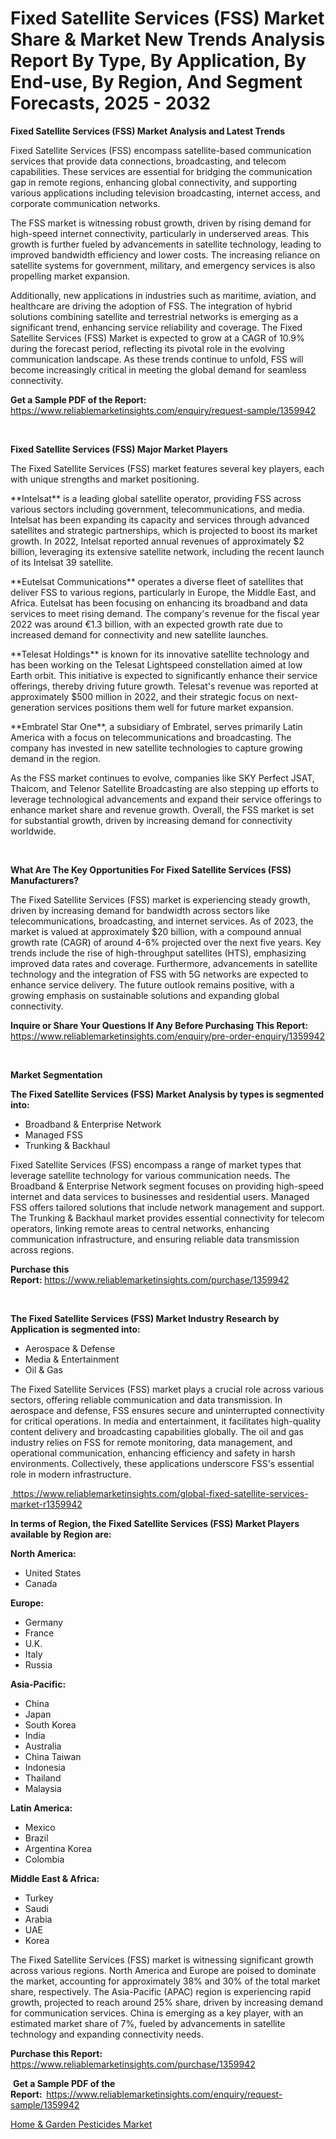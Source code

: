 <p><h1>Fixed Satellite Services (FSS) Market Share & Market New Trends Analysis Report By Type, By Application, By End-use, By Region, And Segment Forecasts, 2025 - 2032</h1></p><p><strong>Fixed Satellite Services (FSS) Market Analysis and Latest Trends</strong></p>
<p><p>Fixed Satellite Services (FSS) encompass satellite-based communication services that provide data connections, broadcasting, and telecom capabilities. These services are essential for bridging the communication gap in remote regions, enhancing global connectivity, and supporting various applications including television broadcasting, internet access, and corporate communication networks.</p><p>The FSS market is witnessing robust growth, driven by rising demand for high-speed internet connectivity, particularly in underserved areas. This growth is further fueled by advancements in satellite technology, leading to improved bandwidth efficiency and lower costs. The increasing reliance on satellite systems for government, military, and emergency services is also propelling market expansion. </p><p>Additionally, new applications in industries such as maritime, aviation, and healthcare are driving the adoption of FSS. The integration of hybrid solutions combining satellite and terrestrial networks is emerging as a significant trend, enhancing service reliability and coverage. The Fixed Satellite Services (FSS) Market is expected to grow at a CAGR of 10.9% during the forecast period, reflecting its pivotal role in the evolving communication landscape. As these trends continue to unfold, FSS will become increasingly critical in meeting the global demand for seamless connectivity.</p></p>
<p><strong>Get a Sample PDF of the Report:&nbsp;</strong> <a href="https://www.reliablemarketinsights.com/enquiry/request-sample/1359942?utm_campaign=3064&utm_medium=2&utm_source=Github&utm_content=ia&utm_term=22032025&utm_id=fixed-satellite-services-fss">https://www.reliablemarketinsights.com/enquiry/request-sample/1359942</a></p>
<p>&nbsp;</p>
<p><strong>Fixed Satellite Services (FSS) Major Market Players</strong></p>
<p><p>The Fixed Satellite Services (FSS) market features several key players, each with unique strengths and market positioning. </p><p>**Intelsat** is a leading global satellite operator, providing FSS across various sectors including government, telecommunications, and media. Intelsat has been expanding its capacity and services through advanced satellites and strategic partnerships, which is projected to boost its market growth. In 2022, Intelsat reported annual revenues of approximately $2 billion, leveraging its extensive satellite network, including the recent launch of its Intelsat 39 satellite.</p><p>**Eutelsat Communications** operates a diverse fleet of satellites that deliver FSS to various regions, particularly in Europe, the Middle East, and Africa. Eutelsat has been focusing on enhancing its broadband and data services to meet rising demand. The company's revenue for the fiscal year 2022 was around €1.3 billion, with an expected growth rate due to increased demand for connectivity and new satellite launches.</p><p>**Telesat Holdings** is known for its innovative satellite technology and has been working on the Telesat Lightspeed constellation aimed at low Earth orbit. This initiative is expected to significantly enhance their service offerings, thereby driving future growth. Telesat's revenue was reported at approximately $500 million in 2022, and their strategic focus on next-generation services positions them well for future market expansion.</p><p>**Embratel Star One**, a subsidiary of Embratel, serves primarily Latin America with a focus on telecommunications and broadcasting. The company has invested in new satellite technologies to capture growing demand in the region. </p><p>As the FSS market continues to evolve, companies like SKY Perfect JSAT, Thaicom, and Telenor Satellite Broadcasting are also stepping up efforts to leverage technological advancements and expand their service offerings to enhance market share and revenue growth. Overall, the FSS market is set for substantial growth, driven by increasing demand for connectivity worldwide.</p></p>
<p>&nbsp;</p>
<p><strong>What Are The Key Opportunities For Fixed Satellite Services (FSS) Manufacturers?</strong></p>
<p><p>The Fixed Satellite Services (FSS) market is experiencing steady growth, driven by increasing demand for bandwidth across sectors like telecommunications, broadcasting, and internet services. As of 2023, the market is valued at approximately $20 billion, with a compound annual growth rate (CAGR) of around 4-6% projected over the next five years. Key trends include the rise of high-throughput satellites (HTS), emphasizing improved data rates and coverage. Furthermore, advancements in satellite technology and the integration of FSS with 5G networks are expected to enhance service delivery. The future outlook remains positive, with a growing emphasis on sustainable solutions and expanding global connectivity.</p></p>
<p><strong>Inquire or Share Your Questions If Any Before Purchasing This Report:</strong> <a href="https://www.reliablemarketinsights.com/enquiry/pre-order-enquiry/1359942?utm_campaign=3064&utm_medium=2&utm_source=Github&utm_content=ia&utm_term=22032025&utm_id=fixed-satellite-services-fss">https://www.reliablemarketinsights.com/enquiry/pre-order-enquiry/1359942</a></p>
<p>&nbsp;</p>
<p><strong>Market Segmentation</strong></p>
<p><strong>The Fixed Satellite Services (FSS) Market Analysis by types is segmented into:</strong></p>
<p><ul><li>Broadband & Enterprise Network</li><li>Managed FSS</li><li>Trunking & Backhaul</li></ul></p>
<p><p>Fixed Satellite Services (FSS) encompass a range of market types that leverage satellite technology for various communication needs. The Broadband & Enterprise Network segment focuses on providing high-speed internet and data services to businesses and residential users. Managed FSS offers tailored solutions that include network management and support. The Trunking & Backhaul market provides essential connectivity for telecom operators, linking remote areas to central networks, enhancing communication infrastructure, and ensuring reliable data transmission across regions.</p></p>
<p><strong>Purchase this Report:&nbsp;</strong><a href="https://www.reliablemarketinsights.com/purchase/1359942?utm_campaign=3064&utm_medium=2&utm_source=Github&utm_content=ia&utm_term=22032025&utm_id=fixed-satellite-services-fss">https://www.reliablemarketinsights.com/purchase/1359942</a></p>
<p>&nbsp;</p>
<p><strong>The Fixed Satellite Services (FSS) Market Industry Research by Application is segmented into:</strong></p>
<p><ul><li>Aerospace & Defense</li><li>Media & Entertainment</li><li>Oil & Gas</li></ul></p>
<p><p>The Fixed Satellite Services (FSS) market plays a crucial role across various sectors, offering reliable communication and data transmission. In aerospace and defense, FSS ensures secure and uninterrupted connectivity for critical operations. In media and entertainment, it facilitates high-quality content delivery and broadcasting capabilities globally. The oil and gas industry relies on FSS for remote monitoring, data management, and operational communication, enhancing efficiency and safety in harsh environments. Collectively, these applications underscore FSS's essential role in modern infrastructure.</p></p>
<p><a href="https://www.reliablemarketinsights.com/global-fixed-satellite-services-market-r1359942?utm_campaign=3064&utm_medium=2&utm_source=Github&utm_content=ia&utm_term=22032025&utm_id=fixed-satellite-services-fss">&nbsp;https://www.reliablemarketinsights.com/global-fixed-satellite-services-market-r1359942</a></p>
<p><strong>In terms of Region, the Fixed Satellite Services (FSS) Market Players available by Region are:</strong></p>
<p>
    <p> <strong> North America: </strong>
        <ul>
            <li>United States</li>
            <li>Canada</li>
        </ul>
        </p> 
    <p> <strong> Europe: </strong>
        <ul>
            <li>Germany</li>
            <li>France</li>
            <li>U.K.</li>
            <li>Italy</li>
            <li>Russia</li>
        </ul>
        </p> 
    <p> <strong> Asia-Pacific: </strong>
        <ul>
            <li>China</li>
            <li>Japan</li>
            <li>South Korea</li>
            <li>India</li>
            <li>Australia</li>
            <li>China Taiwan</li>
            <li>Indonesia</li>
            <li>Thailand</li>
            <li>Malaysia</li>
        </ul>
        </p> 
    <p> <strong> Latin America: </strong>
        <ul>
            <li>Mexico</li>
            <li>Brazil</li>
            <li>Argentina Korea</li>
            <li>Colombia</li>
        </ul>
        </p> 
    <p> <strong> Middle East & Africa: </strong>
        <ul>
            <li>Turkey</li>
            <li>Saudi</li>
            <li>Arabia</li>
            <li>UAE</li>
            <li>Korea</li>
        </ul>
    </p>
    </p>
<p><p>The Fixed Satellite Services (FSS) market is witnessing significant growth across various regions. North America and Europe are poised to dominate the market, accounting for approximately 38% and 30% of the total market share, respectively. The Asia-Pacific (APAC) region is experiencing rapid growth, projected to reach around 25% share, driven by increasing demand for communication services. China is emerging as a key player, with an estimated market share of 7%, fueled by advancements in satellite technology and expanding connectivity needs.</p></p>
<p><strong>Purchase this Report: </strong><a href="https://www.reliablemarketinsights.com/purchase/1359942?utm_campaign=3064&utm_medium=2&utm_source=Github&utm_content=ia&utm_term=22032025&utm_id=fixed-satellite-services-fss">https://www.reliablemarketinsights.com/purchase/1359942</a></p>
<p>&nbsp;<strong>Get a Sample PDF of the Report:&nbsp;&nbsp;</strong><a href="https://www.reliablemarketinsights.com/enquiry/request-sample/1359942?utm_campaign=3064&utm_medium=2&utm_source=Github&utm_content=ia&utm_term=22032025&utm_id=fixed-satellite-services-fss">https://www.reliablemarketinsights.com/enquiry/request-sample/1359942</a></p>
<p><strong></strong></p>
<p><p><a href="https://github.com/sefathlehki/Market-Research-Report-List-1/blob/main/home-garden-pesticides-market.md?utm_campaign=3064&utm_medium=2&utm_source=Github&utm_content=ia&utm_term=22032025&utm_id=fixed-satellite-services-fss">Home & Garden Pesticides Market</a></p></p>